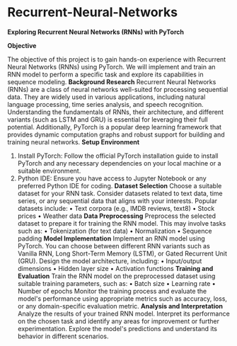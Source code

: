 # Recurrent-Neural-Networks  

__Exploring Recurrent Neural Networks (RNNs) with PyTorch__  

__Objective__

The objective of this project is to gain hands-on experience with Recurrent Neural Networks (RNNs) using PyTorch. We will implement and train an RNN model to perform a specific task and explore its capabilities in sequence modeling.
__Background Research__
Recurrent Neural Networks (RNNs) are a class of neural networks well-suited for processing sequential data. They are widely used in various applications, including natural language processing, time series analysis, and speech recognition. Understanding the fundamentals of RNNs, their architecture, and different variants (such as LSTM and GRU) is essential for leveraging their full potential. Additionally, PyTorch is a popular deep learning framework that provides dynamic computation graphs and robust support for building and training neural networks.
__Setup Environment__
1.	Install PyTorch: Follow the official PyTorch installation guide to install PyTorch and any necessary dependencies on your local machine or a suitable environment.
2.	Python IDE: Ensure you have access to Jupyter Notebook or any preferred Python IDE for coding.
__Dataset Selection__
Choose a suitable dataset for your RNN task. Consider datasets related to text data, time series, or any sequential data that aligns with your interests. Popular datasets include:
•	Text corpora (e.g., IMDB reviews, text8)
•	Stock prices
•	Weather data
__Data Preprocessing__
Preprocess the selected dataset to prepare it for training the RNN model. This may involve tasks such as:
•	Tokenization (for text data)
•	Normalization
•	Sequence padding
__Model Implementation__
Implement an RNN model using PyTorch. You can choose between different RNN variants such as Vanilla RNN, Long Short-Term Memory (LSTM), or Gated Recurrent Unit (GRU). Design the model architecture, including:
•	Input/output dimensions
•	Hidden layer size
•	Activation functions
__Training and Evaluation__
Train the RNN model on the preprocessed dataset using suitable training parameters, such as:
•	Batch size
•	Learning rate
•	Number of epochs
Monitor the training process and evaluate the model's performance using appropriate metrics such as accuracy, loss, or any domain-specific evaluation metric.
__Analysis and Interpretation__
Analyze the results of your trained RNN model. Interpret its performance on the chosen task and identify any areas for improvement or further experimentation. Explore the model's predictions and understand its behavior in different scenarios.

